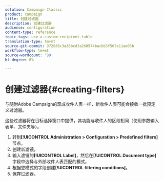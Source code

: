 ```yaml
---
solution: Campaign Classic
product: campaign
title: 创建过滤器
description: 创建过滤器
audience: configuration
content-type: reference
topic-tags: use-a-custom-recipient-table
translation-type: tm+mt
source-git-commit: 972885c3a38bcd3a260574bacbb3f507e11ae05b
workflow-type: tm+mt
source-wordcount: '89'
ht-degree: 6%

---
```



# 创建过滤器{#creating-filters}

与随附Adobe Campaign的现成收件人表一样，新收件人表可能会接收一批预定义过滤器。

这些过滤器将在目标选择窗口中提供，其功能与收件人的区段相同（使用参数输入表单、文件夹等）。

1. 转到&#x200B;**[!UICONTROL Administration > Configuration > Predefined filters]**&#x200B;节点。
1. 创建新滤镜。
1. 输入滤镜的&#x200B;**[!UICONTROL Label]**，然后在&#x200B;**[!UICONTROL Document type]**&#x200B;字段中选择与外部收件人表匹配的模式。
1. 根据您模式的字段创建&#x200B;**[!UICONTROL filtering conditions]**。
1. 保存过滤器。

